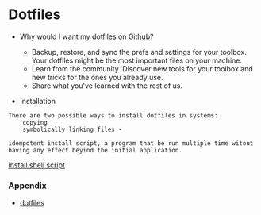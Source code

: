 # Dotfiles

* Why would I want my dotfiles on Github?
    * Backup, restore, and sync the prefs and settings for your toolbox. Your dotfiles might be the most important files on your machine.
    * Learn from the community. Discover new tools for your toolbox and new tricks for the ones you already use.
    * Share what you've learned with the rest of us.

* Installation
```
There are two possible ways to install dotfiles in systems:
    copying
    symbolically linking files - 

idempotent install script, a program that be run multiple time witout having any effect beyind the initial application.
```
[install shell script]()

### Appendix
* [dotfiles](https://dotfiles.github.io/)
